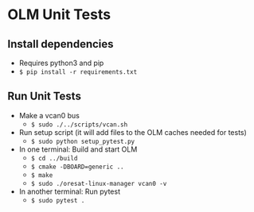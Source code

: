 # OLM Unit Tests

## Install dependencies

- Requires python3 and pip
- `$ pip install -r requirements.txt`

## Run Unit Tests

- Make a vcan0 bus
  - `$ sudo ./../scripts/vcan.sh`
- Run setup script (it will add files to the OLM caches needed for tests)
  - `$ sudo python setup_pytest.py`
- In one terminal: Build and start OLM
  - `$ cd ../build`
  - `$ cmake -DBOARD=generic ..`
  - `$ make`
  - `$ sudo ./oresat-linux-manager vcan0 -v`
- In another terminal: Run pytest
  - `$ sudo pytest .`
